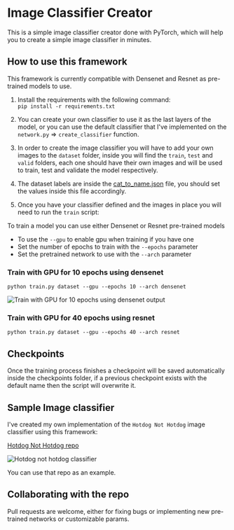 # Image Classifier Creator
This is a simple image classifier creator done with PyTorch, which will help you to create a simple image classifier in minutes.

## How to use this framework
This framework is currently compatible with Densenet and Resnet as pre-trained models to use.

1.  Install the requirements with the following command:   
```pip install -r requirements.txt```

1. You can create your own classifier to use it as the last layers of the model, or you can use the default classifier that I've implemented on the ```network.py``` => ```create_classifier``` function.

1. In order to create the image classifier you will have to add your own images to the ```dataset``` folder, inside you will find the ```train```, ```test``` and ```valid``` folders, each one should have their own images and will be used to train, test and validate the model respectively.

1. The dataset labels are inside the [cat_to_name.json](https://github.com/george-studenko/image-classifier-creator/blob/master/cat_to_name.json) file, you should set the values inside this file accordingly.

1. Once you have your classifier defined and the images in place you will need to run the ```train``` script:
  
To train a model you can use either Densenet or Resnet pre-trained models
* To use the ```--gpu``` to enable gpu when training if you have one
* Set the number of epochs to train with the ```--epochs``` parameter
* Set the pretrained network to use with the ```--arch``` parameter

### Train with GPU for 10 epochs using densenet
```python train.py dataset --gpu --epochs 10 --arch densenet```  
  
![Train with GPU for 10 epochs using densenet output](assets/train-densenet.png)  
  
### Train with GPU for 40 epochs using resnet  
```python train.py dataset --gpu --epochs 40 --arch resnet```    
  
## Checkpoints
Once the training process finishes a checkpoint will be saved automatically inside the checkpoints folder, if a previous checkpoint exists with the default name then the script will overwrite it.

## Sample Image classifier
I've created my own implementation of the ```Hotdog Not Hotdog``` image classifier using this framework:  
  
[Hotdog Not Hotdog repo](https://github.com/george-studenko/Hotdog-not-Hotdog)  
  
![Hotdog not hotdog classifier](assets/hotdog-classifier.png)  

You can use that repo as an example.

## Collaborating with the repo
Pull requests are welcome, either for fixing bugs or implementing new pre-trained networks or customizable params.
